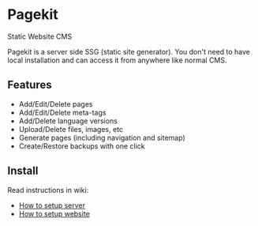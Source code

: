 # Pagekit

Static Website CMS

Pagekit is a server side SSG (static site generator).
You don't need to have local installation and can access it from anywhere like normal CMS.

## Features

* Add/Edit/Delete pages
* Add/Edit/Delete meta-tags
* Add/Delete language versions
* Upload/Delete files, images, etc
* Generate pages (including navigation and sitemap)
* Create/Restore backups with one click

## Install

Read instructions in wiki:

* [How to setup server](https://github.com/agrinevich/pagekit/wiki/How-to-setup-server)
* [How to setup website](https://github.com/agrinevich/pagekit/wiki/How-to-setup-website)

